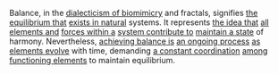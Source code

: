 
Balance, in the [dialecticism of biomimicry](3/3/2/1/3/2/2/.Biomimicry) and fractals, signifies [the equilibrium that](2/2/2/1/3/1/.Equilibrium) [exists in natural](3/3/1/3/1/2/1/.Naturalism) systems. It represents [the idea that](2/3/1/1/1/1/.Idea) [all elements and](3/2/2/1/1/1/.Elements) [forces within a](1/3/1/2/1/1/3/1/.Forces) [system contribute to](1/1/3/3/1/3/1/.System) [maintain a state](3/1/3/3/1/2/2/2/.State) of harmony. Nevertheless, [achieving balance is](2/2/2/1/3/3/1/2/.Aesthetics%20of%20Balance) [an ongoing process](3/1/1/2/2/2/1/1/1/2/2/1/.Process) [as elements evolve](1/3/1/3/3/.Evolution) with time, demanding [a constant coordination](1/1/3/2/1/2/2/3/.Constant) [among functioning elements](3/2/2/1/1/1/.Elements) to maintain equilibrium.

